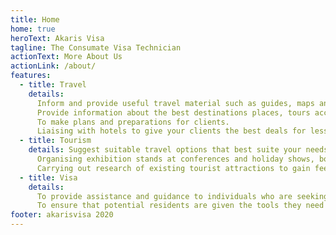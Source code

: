 ```yaml
---
title: Home
home: true
heroText: Akaris Visa
tagline: The Consumate Visa Technician
actionText: More About Us
actionLink: /about/
features:
  - title: Travel
    details:
      Inform and provide useful travel material such as guides, maps and event programs
      Provide information about the best destinations places, tours accommodation and transport.
      To make plans and preparations for clients.
      Liaising with hotels to give your clients the best deals for less.
  - title: Tourism
    details: Suggest suitable travel options that best suite your needs.
      Organising exhibition stands at conferences and holiday shows, both nationally and overseas, to promote the area.
      Carrying out research of existing tourist attractions to gain feedback in order to make improvements.
  - title: Visa
    details:
      To provide assistance and guidance to individuals who are seeking to become                  permanent residents of a country.
      To ensure that potential residents are given the tools they need to confidently navigate the complex administrative and legal waters of the immigration process.
footer: akarisvisa 2020
---
```

